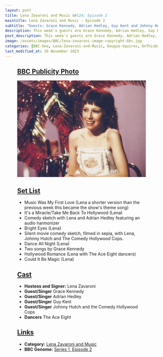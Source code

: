 ```yaml
---
layout: post
title: Lena Zavaroni and Music &#124; Episode 2
maintitle: Lena Zavaroni and Music - Episode 2
subtitle: "Guests: Grace Kennedy, Adrian Hedley, Guy Kent and Johnny Hutch and the Comedy Hollywood Cops"
description: This week's guests are Grace Kennedy, Adrian Hedley, Guy Kent and Johnny Hutch and the Comedy Hollywood .
post_description: This week's guests are Grace Kennedy, Adrian Hedley, Guy Kent and Johnny Hutch and the Comedy Hollywood .
image: /assets/images/BBC/lena-zavaroni-image-copyright-bbc.jpg
categories: [BBC-One, Lena-Zavaroni-and-Music, Dougie-Squires, OnThisDay30May]
last_modified_at: 26 November 2023
---
```


<figure class="fig1">
<div class="CardLayout CardLayout-Height1">
<div class="CardItem"><h2 id="infobox1" class="infobox"><a href="#infobox1">BBC Publicity Photo</a></h2></div>
<div class="CardItem split"><img src="/assets/images/BBC/lena-zavaroni-image-copyright-bbc.jpg" class="full-width" /></div>
</div>
</figure>

<figure class="fig2">
<div class="CardLayout CardLayout-Height1">
<div class="CardItem"><h2 id="infobox2" class="infobox"><a href="#infobox2">Set List</a></h2></div>
<div class="CardItem split">
<ul>
<li>Music Was My First Love (Lena a shorter version than the previous week this became the show's theme song)</li>
<li>It's a Miracle/Take Me Back To Hollywood (Lena)</li>
<li>Comedy sketch with Lena and Adrian Hedley featuring an audio harmonizer</li>
<li>Bright Eyes (Lena)</li>
<li>Silent movie comedy sketch, filmed in sepia, with Lena, Johnny Hutch and The Comedy Hollywood Cops.</li>
<li>Dance All Night (Lena)</li>
<li>Two songs by Grace Kennedy</li>
<li>Hollywood Romance (Lena with The Ace Eight dancers)</li>
<li>Could It Be Magic (Lena)</li>
</ul>
</div></div>
</figure>

<figure class="fig1">
<div class="CardLayout CardLayout-Height2">
<div class="CardItem"><h2 id="infobox3" class="infobox"><a href="#infobox3">Cast</a></h2></div>
<div class="CardItem split">
<ul>
<li><strong>Hostess and Signer:</strong> Lena Zavaroni</li>
<li><strong>Guest/Singer</strong> Grace Kennedy</li>
<li><strong>Guest/Singer</strong> Adrian Hedley</li>
<li><strong>Guest/Singer</strong> Guy Kent</li>
<li><strong>Guest/Singer</strong> Johnny Hutch and the Comedy Hollywood Cops</li>
<li><strong>Dancers</strong> The Ace Eight</li>
</ul>
</div></div>
</figure>

<figure class="fig2">
<div class="CardLayout CardLayout-Height2">
<div class="CardItem"><h2 id="infobox4" class="infobox"><a href="#infobox4">Links</a></h2></div>
<div class="CardItem split">
<ul>
<li><strong>Category:</strong> <a href="/category/lena-zavaroni-and-music">Lena Zavaroni and Music</a></li>
<li><strong>BBC Genome:</strong> <a href="https://genome.ch.bbc.co.uk/schedules/service_bbc_one_london/1979-05-30#at-18.45">Series 1, Episode 2</a></li>
</ul>
</div></div>
</figure>

<style>
.CardLayout-Height1 {height:541.5px;}
.CardLayout-Height2 {height:314px;}
@media screen and (orientation:portrait) {.CardLayout-Height1, .CardLayout-Height2 {height: unset;}}
</style>


